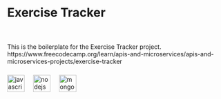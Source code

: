 ###

<h1 align="left">Exercise Tracker</h1>

###

<br clear="both">

<p align="left">This is the boilerplate for the Exercise Tracker project. https://www.freecodecamp.org/learn/apis-and-microservices/apis-and-microservices-projects/exercise-tracker</p>

###

<div align="left">
  <img src="https://cdn.jsdelivr.net/gh/devicons/devicon/icons/javascript/javascript-original.svg" height="40" alt="javascript logo"  />
  <img width="12" />
  <img src="https://cdn.jsdelivr.net/gh/devicons/devicon/icons/nodejs/nodejs-original.svg" height="40" alt="nodejs logo"  />
  <img width="12" />
  <img src="https://cdn.jsdelivr.net/gh/devicons/devicon/icons/mongodb/mongodb-original.svg" height="40" alt="mongodb logo"  />
</div>

###
